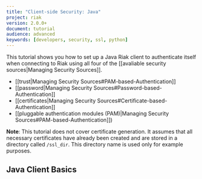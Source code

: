 ```yaml
---
title: "Client-side Security: Java"
project: riak
version: 2.0.0+
document: tutorial
audience: advanced
keywords: [developers, security, ssl, python]
---
```


This tutorial shows you how to set up a Java Riak client to authenticate
itself when connecting to Riak using all four of the [[avaliable
security sources|Managing Security Sources]].

* [[trust|Managing Security Sources#PAM-based-Authentication]]
* [[password|Managing Security Sources#Password-based-Authentication]]
* [[certificates|Managing Security Sources#Certificate-based-Authentication]]
* [[pluggable authentication modules (PAM)|Managing Security
  Sources#PAM-based-Authentication]])

**Note**: This tutorial does not cover certificate generation. It
assumes that all necessary certificates have already been created and
are stored in a directory called `/ssl_dir`. This directory name is used
only for example purposes.

## Java Client Basics
